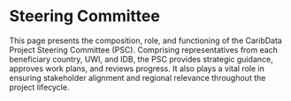 # Steering Committee

This page presents the composition, role, and functioning of the CaribData Project Steering Committee (PSC). Comprising representatives from each beneficiary country, UWI, and IDB, the PSC provides strategic guidance, approves work plans, and reviews progress. It also plays a vital role in ensuring stakeholder alignment and regional relevance throughout the project lifecycle.
